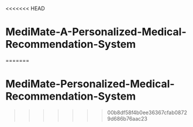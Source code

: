 <<<<<<< HEAD
# MediMate-A-Personalized-Medical-Recommendation-System
=======
# MediMate-Personalized-Medical-Recommendation-System
>>>>>>> 00b8df58f4b0ee36367cfab08729d686b76aac23
